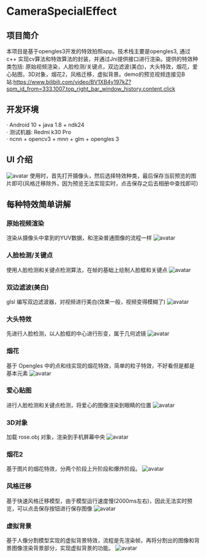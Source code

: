 # CameraSpecialEffect

## 项目简介
本项目是基于opengles3开发的特效拍照app。技术栈主要是opengles3, 通过 c++ 实现cv算法和特效算法的封装，并通过Jni提供接口进行渲染。提供的特效种类包括: 原始视频渲染，人脸检测/关键点，双边滤波(美白)，大头特效，烟花，爱心贴图，3D对象，烟花2，风格迁移，虚拟背景。demo的预览视频连接见B站:https://www.bilibili.com/video/BV1XB4y197kZ?spm_id_from=333.1007.top_right_bar_window_history.content.click

## 开发环境
· Android 10 + java 1.8 + ndk24\
· 测试机器: Redmi k30 Pro\
· ncnn + opencv3 + mnn + glm + opengles 3

## UI 介绍
![avatar](images/UI.jpg)
使用时，首先打开摄像头，然后选择特效种类，最后保存当前预览的图片即可(风格迁移除外，因为预览无法实现实时，点击保存之后去相册中查找即可)

## 每种特效简单讲解

### 原始视频渲染
渲染从摄像头中拿到的YUV数据，和渲染普通图像的流程一样
![avatar](images/origin.jpg)

### 人脸检测/关键点
使用人脸检测和关键点检测算法，在帧的基础上绘制人脸框和关键点
![avatar](images/landmarks.jpg)

### 双边滤波(美白)
glsl 编写双边滤波器，对视频进行美白(效果一般，视频变得模糊了)
![avatar](images/bilate_filter.jpg)

### 大头特效
先进行人脸检测，以人脸框的中心进行形变，属于几何滤镜
![avatar](images/big_face.jpg)

### 烟花
基于 Opengles 中的点和线实现的烟花特效，简单的粒子特效，不好看但是都是基本元素
![avatar](images/fireworks_1.jpg)

### 爱心贴图
进行人脸检测和关键点检测，将爱心的图像渲染到眼睛的位置
![avatar](images/redheart.jpg)

### 3D对象
加载 rose.obj 对象，渲染到手机屏幕中央
![avatar](images/rose.jpg)

### 烟花2
基于图片的烟花特效，分两个阶段上升阶段和爆炸阶段。
![avatar](images/fireworks_2.jpg)

### 风格迁移
基于快速风格迁移模型，由于模型运行速度慢(2000ms左右)，因此无法实时预览，可以点击保存按钮进行保存图像
![avatar](images/style_transfer.jpg)

### 虚拟背景
基于人像分割模型实现的虚拟背景特效，流程是先渲染帧，再将分割出的图像和背景图像渲染背景部分，实现虚拟背景的功能。
![avatar](images/virtual_bg.jpg)
